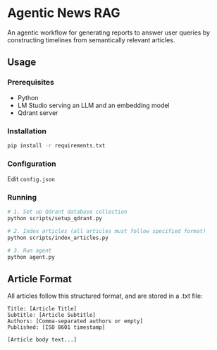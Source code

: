 # Agentic News RAG

An agentic workflow for generating reports to answer user queries by constructing timelines from semantically relevant articles.

## Usage

### Prerequisites

- Python
- LM Studio serving an LLM and an embedding model
- Qdrant server

### Installation

```bash
pip install -r requirements.txt
```

### Configuration

Edit `config.json`

### Running

```bash
# 1. Set up Qdrant database collection
python scripts/setup_qdrant.py

# 2. Index articles (all articles must follow specified format)
python scripts/index_articles.py

# 3. Run agent
python agent.py
```

## Article Format

All articles follow this structured format, and are stored in a .txt file:

```
Title: [Article Title]
Subtitle: [Article Subtitle]
Authors: [Comma-separated authors or empty]
Published: [ISO 8601 timestamp]

[Article body text...]
```
